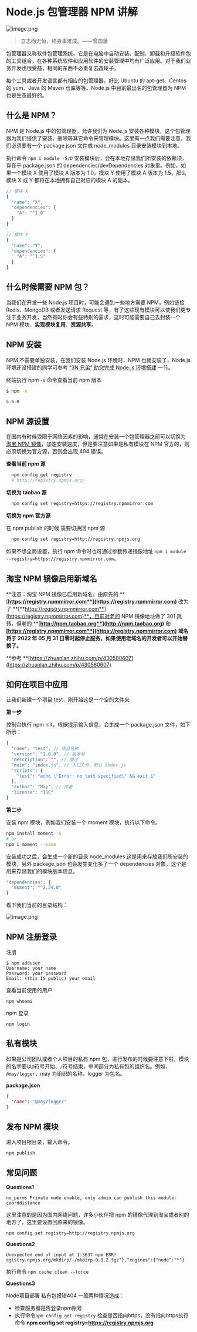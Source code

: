 # Node.js 包管理器 NPM 讲解
![image.png](https://cdn.nlark.com/yuque/0/2021/png/335268/1636549430642-5982bd76-11a9-4a78-8fb9-045f1ced52e0.png#clientId=uc3df68f2-96b3-4&from=paste&height=338&id=u52fcf6e4&margin=%5Bobject%20Object%5D&name=image.png&originHeight=676&originWidth=1496&originalType=binary&ratio=1&size=536586&status=done&style=none&taskId=u4d2a1c63-99c0-4bfe-87c2-d9449082030&width=748)
> 立志而无恒，终身事难成。——曾国藩



包管理器又称软件包管理系统，它是在电脑中自动安装、配制、卸载和升级软件包的工具组合，在各种系统软件和应用软件的安装管理中均有广泛应用。对于我们业务开发也很受益，相同的东西不必重复去造轮子。


每个工具或者开发语言都有相应的包管理器，好比 Ubuntu 的 apt-get、Centos 的 yum、Java 的 Maven 仓库等等。Node.js 中目前最出名的包管理器为 NPM 也是生态最好的。


## 什么是 NPM？


NPM 是 Node.js 中的包管理器。允许我们为 Node.js 安装各种模块，这个包管理器为我们提供了安装、删除等其它命令来管理模块。这里有一点我们需要注意，我们必须要有一个 package.json 文件或 node_modules 目录安装模块到本地。


执行命令 `npm i module -S/D` 安装模块后，会在本地存储我们所安装的依赖项，存在于 package.json 的 dependencies/devDependencies 对象里。例如，如果一个模块 X 使用了模块 A 版本为 1.0，模块 Y 使用了模块 A 版本为 1.5，那么模块 X 或 Y 都将在本地拥有自己对应的模块 A 的副本。


```javascript
// 模块 X
{
  "name": "X",
  "dependencies": {
    "A": "^1.0"
  }
}
```


```javascript
// 模块 Y
{
  "name": "Y",
  "dependencies": {
    "A": "^1.5"
  }
}
```


## 什么时候需要 NPM 包？


当我们在开发一些 Node.js 项目时，可能会遇到一些地方需要 NPM，例如链接 Redis、MongoDB 或者发送请求 Request 等，有了这些现有模块可以使我们更专注于业务开发，当然有时你会有些特别的需求，这时可能需要自己去封装一个 NPM 模块，**实现模块复用**、**资源共享**。


## NPM 安装


NPM 不需要单独安装，在我们安装 Node.js 环境时，NPM 也就安装了，Node.js 环境还没搭建的同学可参考 [“3N 兄弟” 助您完成 Node.js 环境搭建](https://mp.weixin.qq.com/s?__biz=MzIyNDU2NTc5Mw==&amp;mid=2247483848&amp;idx=1&amp;sn=b8af697569177ffa3a5f0a45887d5fa9&amp;chksm=e80c4e86df7bc79031e01d97a86551264af67eed15929eb65eccb8a0a8a3ba4e1e8b804d0699&token=1620880089&lang=zh_CN#rd) 一节。


终端执行 npm -v 命令查看当前 npm 版本


```bash
$ npm -v

5.6.0
```


## NPM 源设置


在国内有时候受限于网络因素的影响，通常在安装一个包管理器之前可以切换为[ 淘宝 NPM 镜像](https://npmmirror.com/)，加速安装速度，但是要注意如果是私有模块在 NPM 官方的，则必须切换为官方源，否则会出现 404 错误。


**查看当前 npm 源**


```bash
  npm config get registry
  # http://registry.npmjs.org/
```


**切换为 taobao 源**


```bash
  npm config set registry=https://registry.npmmirror.com
```


**切换为 npm 官方源**


在 npm publish 的时候 需要切换回 npm 源


```bash
  npm config set registry=http://registry.npmjs.org
```


如果不想全局设置，执行 npm 命令时也可通过参数传递镜像地址 `npm i module --registry=https://registry.npmmirror.com`。
​

## 淘宝 NPM 镜像启用新域名


**注意：淘宝 NPM 镜像已启用新域名，由原先的 **[**https://registry.npmmirror.com**](https://registry.npmmirror.com)** 改为了 **[**https://registry.npmmirror.com**](https://registry.npmmirror.com)**，目前对老的 NPM 镜像地址做了 301 跳转，但老的 **[**http://npm.taobao.org**](http://npm.taobao.org)** 和 **[**https://registry.npmmirror.com**](https://registry.npmmirror.com)** 域名将于 2022 年 05 月 31  日零时起停止服务，如果使用老域名的开发者可以开始替换了。**
**​**

**参考 **[https://zhuanlan.zhihu.com/p/430580607](https://zhuanlan.zhihu.com/p/430580607)


## 如何在项目中应用


让我们新建一个项目 test，刚开始这是一个空的文件夹


**第一步**


控制台执行 npm init，根据提示输入信息，会生成一个 package.json 文件，如下所示：


```javascript
{
  "name": "test", // 项目名称
  "version": "1.0.0", // 版本号
  "description": "", // 描述
  "main": "index.js", // 入口文件，默认 index.js
  "scripts": {
    "test": "echo \"Error: no test specified\" && exit 1"
  },
  "author": "May", // 作者
  "license": "ISC"
}
```


**第二步**


安装 npm 模块，例如我们安装一个 moment 模块，执行以下命令。


```bash
npm install moment -S
# or 
npm i moment --save
```


安装成功之后，会生成一个新的目录 node_modules 这是用来存放我们所安装的模块，另外 package.json 也会发生变化多了一个 dependencies 对象，这个是用来存储我们的模块版本信息。


```javascript
"dependencies": {
  "moment": "^2.24.0"
}
```


看下我们当前的目录结构：


![image.png](https://cdn.nlark.com/yuque/0/2021/png/335268/1636548657877-1070cea6-1510-4974-8a9d-33f541d47119.png#clientId=ud85f6803-ce4b-4&from=paste&height=363&id=uc1a1f919&margin=%5Bobject%20Object%5D&name=image.png&originHeight=726&originWidth=1948&originalType=binary&ratio=1&size=140833&status=done&style=none&taskId=u3ac7eb42-d889-45d3-a854-9d679bf9434&width=974)


## NPM 注册登录


注册


```
$ npm adduser
Username: your name
Password: your password
Email: (this IS public) your email
```


查看当前使用的用户


```
npm whoami
```


npm 登录


```
npm login
```


## 私有模块


如果是公司团队或者个人项目的私有 npm 包，进行发布的时候要注意下啦，模块的名字要以`@`符号开始、`/`符号结束，中间部分为私有包的组织名。例如，`@may/logger`，may 为组织的名称，logger 为包名。


**package.json**


```json
{
  "name": "@may/logger"
}
```


## 发布 NPM 模块


进入项目根目录，输入命令。


```
npm publish
```


## 常见问题


**Questions1**


```
no_perms Private mode enable, only admin can publish this module: coorddistance
```


这里注意的是因为国内网络问题，许多小伙伴把 npm 的镜像代理到淘宝或者别的地方了，这里要设置回原来的镜像。


```
npm config set registry=http://registry.npmjs.org
```


**Questions2**


```
Unexpected end of input at 1:3637 npm ERR! egistry.npmjs.org/mkdirp/-/mkdirp-0.3.2.tgz"},"engines":{"node":"*"}
```


执行命令 `npm cache clean --force`


**Questions3**


Node项目部署 私有包报错404 一般两种情况造成：


- 检查服务器是否登录npm账号
- 执行命令`npm config get registry` 检查是否指向https，没有指向https执行命令 **npm config set registry=https://registry.npmjs.org**
